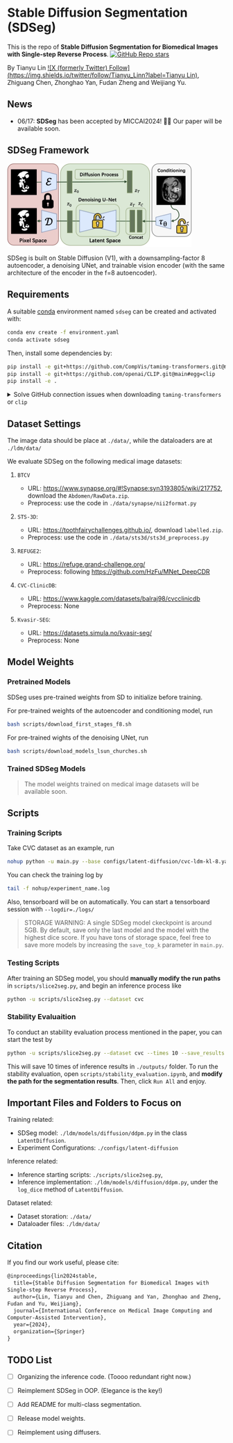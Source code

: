 # Stable Diffusion Segmentation (SDSeg)
This is the repo of **Stable Diffusion Segmentation for Biomedical Images with Single-step Reverse Process**. 
[![GitHub Repo stars](https://img.shields.io/github/stars/lin-tianyu/Stable-Diffusion-Seg?style=social&label=Stars)](https://github.com/lin-tianyu/Stable-Diffusion-Seg/)



By Tianyu Lin [![X (formerly Twitter) Follow](https://img.shields.io/twitter/follow/Tianyu_Linn?label=Tianyu Lin)](https://twitter.com/Tianyu_Linn), Zhiguang Chen, Zhonghao Yan, Fudan Zheng and Weijiang Yu.

## News
- 06/17: **SDSeg** has been accepted by MICCAI2024! 🎉🥳 Our paper will be available soon.

## SDSeg Framework
<img src="assets/framework.jpg" alt="framework" style="zoom: 50%;" />

SDSeg is built on Stable Diffusion (V1), with a downsampling-factor 8 autoencoder, a denoising UNet, and trainable vision encoder (with the same architecture of the encoder in the f=8 autoencoder).


## Requirements

A suitable [conda](https://conda.io/) environment named `sdseg` can be created
and activated with:

```bash
conda env create -f environment.yaml
conda activate sdseg
```

Then, install some dependencies by:
```bash
pip install -e git+https://github.com/CompVis/taming-transformers.git@master#egg=taming-transformers
pip install -e git+https://github.com/openai/CLIP.git@main#egg=clip
pip install -e .
```

    
<details>

<summary>Solve GitHub connection issues when downloading <code class="inlinecode">taming-transformers</code> or <code class="inlinecode">clip</code></summary>

---

After creating and entering the `sdseg` environment:
1. create an `src` folder and enter:
```bash
mkdir src
cd src
```
2. download the following codebases in `*.zip` files and upload to `src/`:
    - https://github.com/CompVis/taming-transformers, `taming-transformers-master.zip`
    - https://github.com/openai/CLIP, `CLIP-main.zip`
3. unzip and install taming-transformers:
```bash
unzip taming-transformers-master.zip
cd taming-transformers-master
pip install -e .
cd ..
```
4. unzip and install clip:
```bash
unzip CLIP-main.zip
cd CLIP-main
pip install -e .
cd ..
```
5. install latent-diffusion:
```bash
cd ..
pip install -e .
```

Then you're good to go!

---
</details>


## Dataset Settings

The image data should be place at `./data/`, while the dataloaders are at `./ldm/data/`

We evaluate SDSeg on the following medical image datasets:

1. `BTCV`
    - URL: https://www.synapse.org/#!Synapse:syn3193805/wiki/217752, download the `Abdomen/RawData.zip`.
    - Preprocess: use the code in `./data/synapse/nii2format.py`

2. `STS-3D`:
    - URL: https://toothfairychallenges.github.io/, download `labelled.zip`.
    - Preprocess: use the code in `./data/sts3d/sts3d_preprocess.py`

3. `REFUGE2`:
    - URL: https://refuge.grand-challenge.org/
    - Preprocess: following https://github.com/HzFu/MNet_DeepCDR

4. `CVC-ClinicDB`:
    - URL: https://www.kaggle.com/datasets/balraj98/cvcclinicdb
    - Preprocess: None

5. `Kvasir-SEG`:
    - URL: https://datasets.simula.no/kvasir-seg/
    - Preprocess: None




## Model Weights

### Pretrained Models
SDSeg uses pre-trained weights from SD to initialize before training.

For pre-trained weights of the autoencoder and conditioning model, run

```bash
bash scripts/download_first_stages_f8.sh
```

For pre-trained wights of the denoising UNet, run

```bash
bash scripts/download_models_lsun_churches.sh
```

### Trained SDSeg Models
> The model weights trained on medical image datasets will be available soon.

## Scripts
### Training Scripts

Take CVC dataset as an example, run

```bash
nohup python -u main.py --base configs/latent-diffusion/cvc-ldm-kl-8.yaml -t --gpus 0, --name experiment_name > nohup/experiment_name.log 2>&1 &
```

You can check the training log by 

```bash
tail -f nohup/experiment_name.log
```

Also, tensorboard will be on automatically. You can start a tensorboard session with `--logdir=./logs/`

> STORAGE WARNING: A single SDSeg model ckeckpoint is around 5GB. By default, save only the last model and the model with the highest dice score. If you have tons of storage space, feel free to save more models by increasing the `save_top_k` parameter in `main.py`.



### Testing Scripts

After training an SDSeg model, you should **manually modify the run paths** in `scripts/slice2seg.py`, and begin an inference process like

```bash
python -u scripts/slice2seg.py --dataset cvc
```



### Stability Evaluaition

To conduct an stability evaluation process mentioned in the paper, you can start the test by

```bash
python -u scripts/slice2seg.py --dataset cvc --times 10 --save_results
```

This will save 10 times of inference results in `./outputs/` folder. To run the stability evaluation, open `scripts/stability_evaluation.ipynb`, and **modify the path for the segmentation results**. Then, click `Run All` and enjoy.



## Important Files and Folders to Focus on
Training related:
- SDSeg model: `./ldm/models/diffusion/ddpm.py` in the class `LatentDiffusion`.
- Experiment Configurations: `./configs/latent-diffusion`

Inference related:
- Inference starting scripts: `./scripts/slice2seg.py`, 
- Inference implementation: `./ldm/models/diffusion/ddpm.py`, under the `log_dice` method of `LatentDiffusion`.

Dataset related:
- Dataset storation: `./data/`
- Dataloader files: `./ldm/data/`

## Citation
If you find our work useful, please cite:
```biblabtex
@inproceedings{lin2024stable,
  title={Stable Diffusion Segmentation for Biomedical Images with Single-step Reverse Process},
  author={Lin, Tianyu and Chen, Zhiguang and Yan, Zhonghao and Zheng, Fudan and Yu, Weijiang},
  journal={International Conference on Medical Image Computing and Computer-Assisted Intervention},
  year={2024},
  organization={Springer}
}
```


## TODO List

- [ ] Organizing the inference code. (Toooo redundant right now.)
- [ ] Reimplement SDSeg in OOP. (Elegance is the key!)
- [ ] Add README for multi-class segmentation.
- [ ] Release model weights.
- [ ] Reimplement using diffusers.



